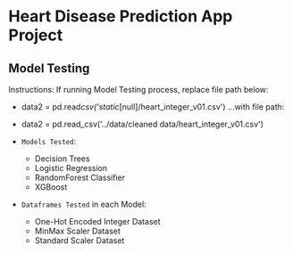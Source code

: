 # Heart Disease Prediction App Project

## Model Testing

Instructions: If running Model Testing process, replace file path below:

- data2 = pd.read*csv('static*[null]/heart_integer_v01.csv')
  ...with file path:
- data2 = pd.read_csv('../data/cleaned data/heart_integer_v01.csv')

- `Models Tested`:

  - Decision Trees
  - Logistic Regression
  - RandomForest Classifier
  - XGBoost

- `Dataframes Tested` in each Model:
  - One-Hot Encoded Integer Dataset
  - MinMax Scaler Dataset
  - Standard Scaler Dataset
